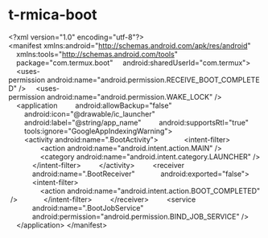 # t-rmica-boot
&lt;?xml version="1.0" encoding="utf-8"?>   &lt;manifest xmlns:android="http://schemas.android.com/apk/res/android"       xmlns:tools="http://schemas.android.com/tools"       package="com.termux.boot"       android:sharedUserId="com.termux">          &lt;uses-permission android:name="android.permission.RECEIVE_BOOT_COMPLETED" />       &lt;uses-permission android:name="android.permission.WAKE_LOCK" />          &lt;application           android:allowBackup="false"           android:icon="@drawable/ic_launcher"           android:label="@string/app_name"           android:supportsRtl="true"           tools:ignore="GoogleAppIndexingWarning">           &lt;activity android:name=".BootActivity">               &lt;intent-filter>                   &lt;action android:name="android.intent.action.MAIN" />                   &lt;category android:name="android.intent.category.LAUNCHER" />               &lt;/intent-filter>           &lt;/activity>           &lt;receiver               android:name=".BootReceiver"               android:exported="false">               &lt;intent-filter>                   &lt;action android:name="android.intent.action.BOOT_COMPLETED" />               &lt;/intent-filter>           &lt;/receiver>           &lt;service               android:name=".BootJobService"               android:permission="android.permission.BIND_JOB_SERVICE" />       &lt;/application>      &lt;/manifest>

